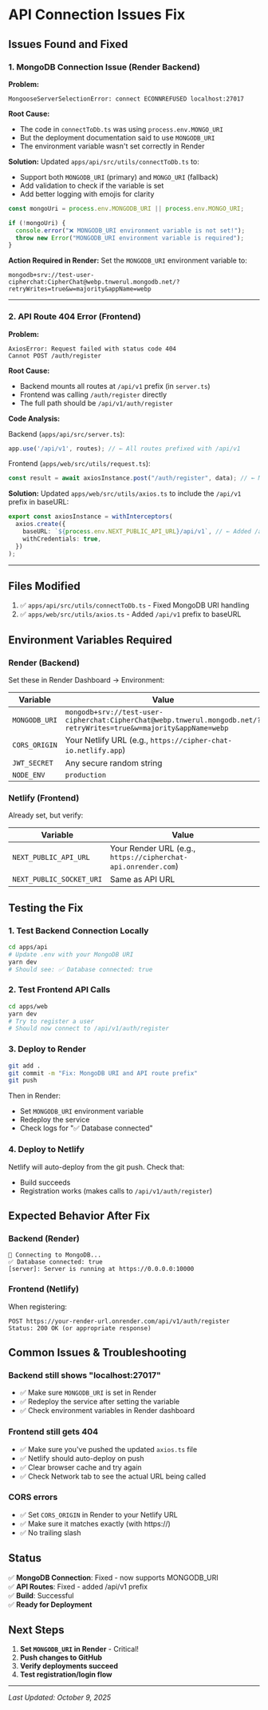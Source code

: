 # API Connection Issues Fix

## Issues Found and Fixed

### 1. MongoDB Connection Issue (Render Backend)

**Problem:**
```
MongooseServerSelectionError: connect ECONNREFUSED localhost:27017
```

**Root Cause:**
- The code in `connectToDb.ts` was using `process.env.MONGO_URI`
- But the deployment documentation said to use `MONGODB_URI`
- The environment variable wasn't set correctly in Render

**Solution:**
Updated `apps/api/src/utils/connectToDb.ts` to:
- Support both `MONGODB_URI` (primary) and `MONGO_URI` (fallback)
- Add validation to check if the variable is set
- Add better logging with emojis for clarity

```typescript
const mongoUri = process.env.MONGODB_URI || process.env.MONGO_URI;

if (!mongoUri) {
  console.error("❌ MONGODB_URI environment variable is not set!");
  throw new Error("MONGODB_URI environment variable is required");
}
```

**Action Required in Render:**
Set the `MONGODB_URI` environment variable to:
```
mongodb+srv://test-user-cipherchat:CipherChat@webp.tnwerul.mongodb.net/?retryWrites=true&w=majority&appName=webp
```

---

### 2. API Route 404 Error (Frontend)

**Problem:**
```
AxiosError: Request failed with status code 404
Cannot POST /auth/register
```

**Root Cause:**
- Backend mounts all routes at `/api/v1` prefix (in `server.ts`)
- Frontend was calling `/auth/register` directly
- The full path should be `/api/v1/auth/register`

**Code Analysis:**

Backend (`apps/api/src/server.ts`):
```typescript
app.use('/api/v1', routes); // ← All routes prefixed with /api/v1
```

Frontend (`apps/web/src/utils/request.ts`):
```typescript
const result = await axiosInstance.post("/auth/register", data); // ← Missing /api/v1
```

**Solution:**
Updated `apps/web/src/utils/axios.ts` to include the `/api/v1` prefix in baseURL:

```typescript
export const axiosInstance = withInterceptors(
  axios.create({
    baseURL: `${process.env.NEXT_PUBLIC_API_URL}/api/v1`, // ← Added /api/v1
    withCredentials: true,
  })
);
```

---

## Files Modified

1. ✅ `apps/api/src/utils/connectToDb.ts` - Fixed MongoDB URI handling
2. ✅ `apps/web/src/utils/axios.ts` - Added `/api/v1` prefix to baseURL

## Environment Variables Required

### Render (Backend)
Set these in Render Dashboard → Environment:

| Variable | Value |
|----------|-------|
| `MONGODB_URI` | `mongodb+srv://test-user-cipherchat:CipherChat@webp.tnwerul.mongodb.net/?retryWrites=true&w=majority&appName=webp` |
| `CORS_ORIGIN` | Your Netlify URL (e.g., `https://cipher-chat-io.netlify.app`) |
| `JWT_SECRET` | Any secure random string |
| `NODE_ENV` | `production` |

### Netlify (Frontend)
Already set, but verify:

| Variable | Value |
|----------|-------|
| `NEXT_PUBLIC_API_URL` | Your Render URL (e.g., `https://cipherchat-api.onrender.com`) |
| `NEXT_PUBLIC_SOCKET_URI` | Same as API URL |

## Testing the Fix

### 1. Test Backend Connection Locally
```bash
cd apps/api
# Update .env with your MongoDB URI
yarn dev
# Should see: ✅ Database connected: true
```

### 2. Test Frontend API Calls
```bash
cd apps/web
yarn dev
# Try to register a user
# Should now connect to /api/v1/auth/register
```

### 3. Deploy to Render
```bash
git add .
git commit -m "Fix: MongoDB URI and API route prefix"
git push
```

Then in Render:
- Set `MONGODB_URI` environment variable
- Redeploy the service
- Check logs for "✅ Database connected"

### 4. Deploy to Netlify
Netlify will auto-deploy from the git push. Check that:
- Build succeeds
- Registration works (makes calls to `/api/v1/auth/register`)

## Expected Behavior After Fix

### Backend (Render)
```
🔌 Connecting to MongoDB...
✅ Database connected: true
[server]: Server is running at https://0.0.0.0:10000
```

### Frontend (Netlify)
When registering:
```
POST https://your-render-url.onrender.com/api/v1/auth/register
Status: 200 OK (or appropriate response)
```

## Common Issues & Troubleshooting

### Backend still shows "localhost:27017"
- ✅ Make sure `MONGODB_URI` is set in Render
- ✅ Redeploy the service after setting the variable
- ✅ Check environment variables in Render dashboard

### Frontend still gets 404
- ✅ Make sure you've pushed the updated `axios.ts` file
- ✅ Netlify should auto-deploy on push
- ✅ Clear browser cache and try again
- ✅ Check Network tab to see the actual URL being called

### CORS errors
- ✅ Set `CORS_ORIGIN` in Render to your Netlify URL
- ✅ Make sure it matches exactly (with https://)
- ✅ No trailing slash

## Status

✅ **MongoDB Connection**: Fixed - now supports MONGODB_URI  
✅ **API Routes**: Fixed - added /api/v1 prefix  
✅ **Build**: Successful  
✅ **Ready for Deployment**

## Next Steps

1. **Set `MONGODB_URI` in Render** - Critical!
2. **Push changes to GitHub**
3. **Verify deployments succeed**
4. **Test registration/login flow**

---

*Last Updated: October 9, 2025*

